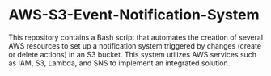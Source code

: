 # AWS-S3-Event-Notification-System
This repository contains a Bash script that automates the creation of several AWS resources to set up a notification system triggered by changes (create or delete actions) in an S3 bucket. This system utilizes AWS services such as IAM, S3, Lambda, and SNS to implement an integrated solution.
